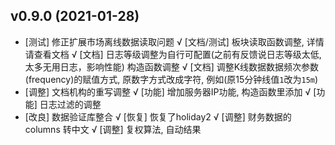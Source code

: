 
## v0.9.0 (2021-01-28)

* [测试] 修正扩展市场离线数据读取问题
√ [文档/测试] 板块读取函数调整, 详情请查看文档
√ [文档] 日志等级调整为自行可配置(之前有反馈说日志等级太低, 太多无用日志，影响性能) 构造函数调整
√ [文档] 调整K线数据数据频次参数(frequency)的赋值方式, 原数字方式改成字符, 例如(原15分钟线值`1`改为`15m`)
* [调整] 文档机构的重写调整
√ [功能] 增加服务器IP功能, 构造函数里添加
√ [功能] 日志过滤的调整
* [改良] 数据验证库整合
√ [恢复] 恢复了holiday2
√ [调整] 财务数据的 columns 转中文
√ [调整] 复权算法, 自动结果
